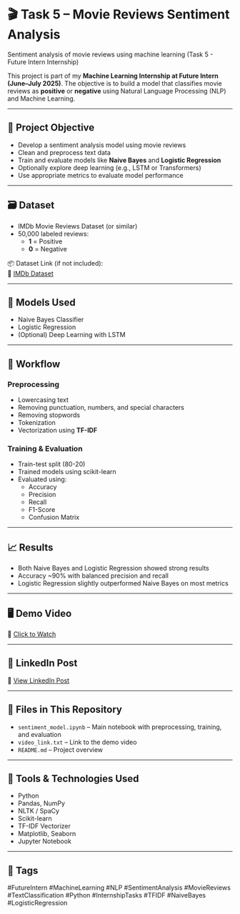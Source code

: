 # 🎬 Task 5 – Movie Reviews Sentiment Analysis

Sentiment analysis of movie reviews using machine learning (Task 5 - Future Intern Internship)


This project is part of my **Machine Learning Internship at Future Intern (June–July 2025)**. The objective is to build a model that classifies movie reviews as **positive** or **negative** using Natural Language Processing (NLP) and Machine Learning.

---

## 📌 Project Objective

- Develop a sentiment analysis model using movie reviews
- Clean and preprocess text data
- Train and evaluate models like **Naive Bayes** and **Logistic Regression**
- Optionally explore deep learning (e.g., LSTM or Transformers)
- Use appropriate metrics to evaluate model performance

---

## 🗃️ Dataset

- IMDb Movie Reviews Dataset (or similar)
- 50,000 labeled reviews:
  - **1** = Positive
  - **0** = Negative

📦 Dataset Link (if not included):  
🔗 [IMDb Dataset](https://drive.google.com/file/d/1fDkw8GGx3LQmjCG2g70ZrPcSWbdp6jOe/view?usp=sharing)

---

## 🧠 Models Used

- Naive Bayes Classifier
- Logistic Regression
- (Optional) Deep Learning with LSTM

---

## 🧪 Workflow

### Preprocessing
- Lowercasing text
- Removing punctuation, numbers, and special characters
- Removing stopwords
- Tokenization
- Vectorization using **TF-IDF**

### Training & Evaluation
- Train-test split (80-20)
- Trained models using scikit-learn
- Evaluated using:
  - Accuracy
  - Precision
  - Recall
  - F1-Score
  - Confusion Matrix

---

## 📈 Results

- Both Naive Bayes and Logistic Regression showed strong results
- Accuracy ~90% with balanced precision and recall
- Logistic Regression slightly outperformed Naive Bayes on most metrics

---

## 🖥️ Demo Video

🎥 [Click to Watch](https://drive.google.com/file/d/1DdnIxIo-FWaCF4yBRMEMzYpU3emU-OKr/view?usp=sharing)

---

## 🔗 LinkedIn Post

🔗 [View LinkedIn Post](https://www.linkedin.com/posts/naveena-sivaiah-91b0b6326_sentimentanalysis-moviereviews-nlp-activity-7342878722477191170-M3m3?utm_source=social_share_send&utm_medium=android_app&rcm=ACoAAFI9iKcBwcCFvahb-MaFocwHJSF22yC6mYE&utm_campaign=copy_link)

---

## 📁 Files in This Repository

- `sentiment_model.ipynb` – Main notebook with preprocessing, training, and evaluation
- `video_link.txt` – Link to the demo video
- `README.md` – Project overview

---

## 🧰 Tools & Technologies Used

- Python
- Pandas, NumPy
- NLTK / SpaCy
- Scikit-learn
- TF-IDF Vectorizer
- Matplotlib, Seaborn
- Jupyter Notebook

---

## 📌 Tags

#FutureIntern #MachineLearning #NLP #SentimentAnalysis #MovieReviews #TextClassification #Python #InternshipTasks #TFIDF #NaiveBayes #LogisticRegression
